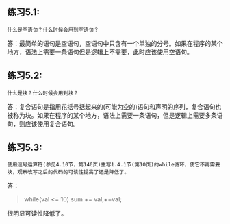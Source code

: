 练习5.1:
----
	什么是空语句？什么时候会用到空语句？
答：最简单的语句是空语句，空语句中只含有一个单独的分号。如果在程序的某个地方，语法上需要一条语句但是逻辑上不需要，此时应该使用空语句。

练习5.2:
----
	什么是块？什么时候会用到块？
答：复合语句是指用花括号括起来的(可能为空的)语句和声明的序列，复合语句也被称为块。如果在程序的某个地方，语法上需要一条语句，但是逻辑上需要多条语句，则应该使用复合语句。

练习5.3:
----
	使用逗号运算符(参见4.10节，第140页)重写1.4.1节(第10页)的while循环，使它不再需要块，观察改写之后的代码的可读性提高了还是降低了。

答：
> while(val <= 10)
>  sum += val,++val;
>
 
很明显可读性降低了。


